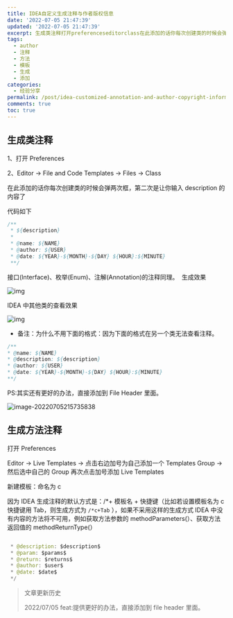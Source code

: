 ```yaml
---
title: IDEA自定义生成注释与作者版权信息
date: '2022-07-05 21:47:39'
updated: '2022-07-05 21:47:39'
excerpt: 生成类注释打开preferenceseditorclass在此添加的话你每次创建类的时候会弹两次框第二次是让你输入description的内容了代码如下{description}@name_{name}@author_{user}@date_{year}{month}{day}{hour}_{minute}接口(interface)枚举(enum)注解(annotation)的注释同理。生成效果idea中其他类的查看效果备注_为什么不用下面的格式_因为下面的格式在另一个类无法查看注释。@name_{nam
tags:
  - author
  - 注释
  - 方法
  - 模板
  - 生成
  - 添加
categories:
  - 经验分享
permalink: /post/idea-customized-annotation-and-author-copyright-information.html
comments: true
toc: true
---
```

## 生成类注释

1、打开 Preferences

2、Editor -> File and Code Templates -> Files -> Class

在此添加的话你每次创建类的时候会弹两次框，第二次是让你输入 description 的内容了

代码如下

```java
/**
 * ${description}
 *
 * @name: ${NAME}
 * @author: ${USER}
 * @date: ${YEAR}-${MONTH}-${DAY} ${HOUR}:${MINUTE}
 **/
```

接口(Interface)、枚举(Enum)、注解(Annotation)的注释同理。  生成效果

![img](https://img1.terwergreen.com/20220705214622.jpeg)

IDEA 中其他类的查看效果

![img](https://img1.terwergreen.com/20220705214711.jpeg)

* 备注：为什么不用下面的格式：因为下面的格式在另一个类无法查看注释。

```java
/**
* @name: ${NAME}
* @description: ${description}
* @author: ${USER}
* @date: ${YEAR}-${MONTH}-${DAY} ${HOUR}:${MINUTE}
**/
```

PS:其实还有更好的办法，直接添加到 File Header 里面。

![image-20220705215735838](https://img1.terwergreen.com/20220705215736.png)

## 生成方法注释

打开 Preferences

Editor -> Live Templates -> 点击右边加号为自己添加一个 Templates Group -> 然后选中自己的 Group 再次点击加号添加 Live Templates

新建模板：命名为 c

因为 IDEA 生成注释的默认方式是：/*+ 模板名 + 快捷键（比如若设置模板名为 c 快捷键用 Tab，则生成方式为 `/*c+Tab` ），如果不采用这样的生成方式 IDEA 中没有内容的方法将不可用，例如获取方法参数的 methodParameters(）、获取方法返回值的 methodReturnType(）

```java

 * @description: $description$
 * @param: $params$
 * @return: $returns$
 * @author: $user$
 * @date: $date$
 */
```

> 文章更新历史
>
> 2022/07/05 feat:提供更好的办法，直接添加到 file header 里面。

‍